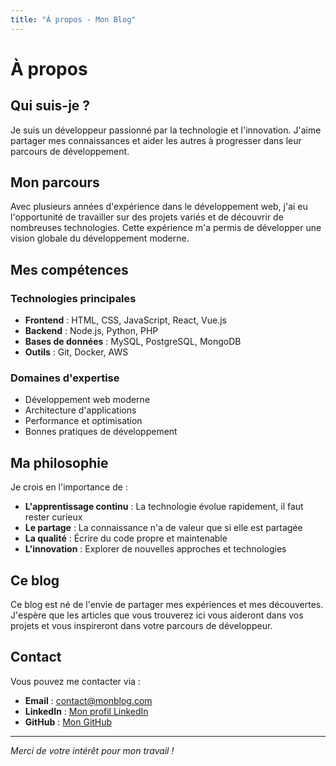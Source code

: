 ```yaml
---
title: "À propos - Mon Blog"
---
```


# À propos

## Qui suis-je ?

Je suis un développeur passionné par la technologie et l'innovation. J'aime partager mes connaissances et aider les autres à progresser dans leur parcours de développement.

## Mon parcours

Avec plusieurs années d'expérience dans le développement web, j'ai eu l'opportunité de travailler sur des projets variés et de découvrir de nombreuses technologies. Cette expérience m'a permis de développer une vision globale du développement moderne.

## Mes compétences

### Technologies principales
- **Frontend** : HTML, CSS, JavaScript, React, Vue.js
- **Backend** : Node.js, Python, PHP
- **Bases de données** : MySQL, PostgreSQL, MongoDB
- **Outils** : Git, Docker, AWS

### Domaines d'expertise
- Développement web moderne
- Architecture d'applications
- Performance et optimisation
- Bonnes pratiques de développement

## Ma philosophie

Je crois en l'importance de :

- **L'apprentissage continu** : La technologie évolue rapidement, il faut rester curieux
- **Le partage** : La connaissance n'a de valeur que si elle est partagée
- **La qualité** : Écrire du code propre et maintenable
- **L'innovation** : Explorer de nouvelles approches et technologies

## Ce blog

Ce blog est né de l'envie de partager mes expériences et mes découvertes. J'espère que les articles que vous trouverez ici vous aideront dans vos projets et vous inspireront dans votre parcours de développeur.

## Contact

Vous pouvez me contacter via :
- **Email** : contact@monblog.com
- **LinkedIn** : [Mon profil LinkedIn](https://linkedin.com)
- **GitHub** : [Mon GitHub](https://github.com)

---

*Merci de votre intérêt pour mon travail !* 